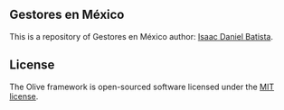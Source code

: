 ## Gestores en México

This is a repository of Gestores en México
author: [Isaac Daniel Batista](dbautista@denumeris.com).

## License
The Olive framework is open-sourced software licensed under the [MIT license](http://opensource.org/licenses/MIT).
